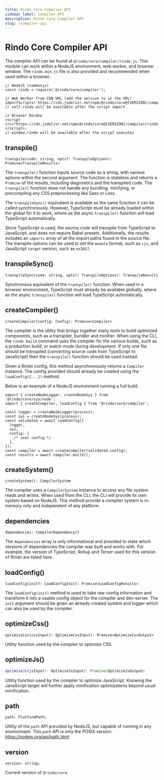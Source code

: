 ```yaml
---
title: Rindo Core Compiler API
sidebar_label: Compiler API
description: Rindo Core Compiler API
slug: /compiler-api
---
```


# Rindo Core Compiler API

The compiler API can be found at `@rindo/core/compiler/rindo.js`. This module can
work within a NodeJS environment, web worker, and browser window. The
`rindo.min.js` file is also provided and recommended when used within a browser.

```tsx
// NodeJS (commonjs)
const rindo = require('@rindo/core/compiler');

// Web Worker from CDN URL (add the version to in the URL)
importScripts('https://cdn.jsdelivr.net/npm/@rindo/core@[VERSION]/compiler/rindo.min.js');
// self.rindo will be available after the script import

// Browser Window
<script src="https://cdn.jsdelivr.net/npm/@rindo/core@[VERSION]/compiler/rindo.min.js"></script>;
// window.rindo will be available after the script executes
```

## transpile()

```tsx
transpile(code: string, opts?: TranspileOptions): Promise<TranspileResults>
```

The `transpile()` function inputs source code as a string, with various options
within the second argument. The function is stateless and returns a `Promise` of the
results, including diagnostics and the transpiled code. The `transpile()` function
does not handle any bundling, minifying, or precompiling any CSS preprocessing like
Sass or Less.

The `transpileSync()` equivalent is available so the same function
it can be called synchronously. However, TypeScript must be already loaded within
the global for it to work, where as the async `transpile()` function will load
TypeScript automatically.

Since TypeScript is used, the source code will transpile from TypeScript to JavaScript,
and does not require Babel presets. Additionally, the results includes an `imports`
array of all the import paths found in the source file. The transpile options can be
used to set the `module` format, such as `cjs`, and JavaScript `target` version, such
as `es2017`.

## transpileSync()

```tsx
transpileSync(code: string, opts?: TranspileOptions): TranspileResults
```

Synchronous equivalent of the `transpile()` function. When used in a browser
environment, TypeScript must already be available globally, where as the async
`transpile()` function will load TypeScript automatically.

## createCompiler()

```tsx
createCompiler(config: Config): Promise<Compiler>
```

The compiler is the utility that brings together many tools to build optimized components, such as a
transpiler, bundler and minifier. When using the CLI, the `rindo build` command uses the compiler for
the various builds, such as a production build, or watch mode during development. If only one file should
be transpiled (converting source code from TypeScript to JavaScript) then the `transpile()` function should be used instead.

Given a Rindo config, this method asynchronously returns a `Compiler` instance. The config provided
should already be created using the `loadConfig({...})` method.

Below is an example of a NodeJS environment running a full build.

```tsx
import { createNodeLogger, createNodeSys } from '@rindo/core/sys/node';
import { createCompiler, loadConfig } from '@rindo/core/compiler';

const logger = createNodeLogger(process);
const sys = createNodeSys(process);
const validated = await loadConfig({
  logger,
  sys,
  config: {
    /* user config */
  },
});
const compiler = await createCompiler(validated.config);
const results = await compiler.build();
```

## createSystem()

```tsx
createSystem(): CompilerSystem
```

The compiler uses a `CompilerSystem` instance to access any file system reads and writes. When used
from the CLI, the CLI will provide its own system based on NodeJS. This method provide a compiler
system is in-memory only and independent of any platform.

## dependencies

```tsx
dependencies: CompilerDependency[]
```

The `dependencies` array is only informational and provided to state which versions of dependencies
the compiler was built and works with. For example, the version of TypeScript, Rollup and Terser used
for this version of Rindo are listed here.

## loadConfig()

```tsx
loadConfig(init?: LoadConfigInit): Promise<LoadConfigResults>
```

The `loadConfig(init)` method is used to take raw config information and transform it into a
usable config object for the compiler and dev-server. The `init` argument should be given
an already created system and logger which can also be used by the compiler.

## optimizeCss()

```tsx
optimizeCss(cssInput?: OptimizeCssInput): Promise<OptimizeCssOutput>
```

Utility function used by the compiler to optimize CSS.

## optimizeJs()

```jsx
optimizeJs(jsInput?: OptimizeJsInput): Promise<OptimizeJsOutput>
```

Utility function used by the compiler to optimize JavaScript. Knowing the JavaScript target
will further apply minification optimizations beyond usual minification.

## path

```tsx
path: PlatformPath;
```

Utility of the `path` API provided by NodeJS, but capable of running in any environment.
This `path` API is only the POSIX version: https://nodejs.org/api/path.html

## version

```tsx
version: string;
```

Current version of `@rindo/core`.
